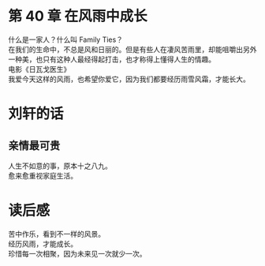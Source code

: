 # 第 40 章 在风雨中成长

什么是一家人？什么叫 Family Ties？  
在我们的生命中，不总是风和日丽的。但是有些人在凄风苦雨里，却能咀嚼出另外一种美，也只有这种人最经得起打击，也才称得上懂得人生的情趣。  
电影《日瓦戈医生》  
我爱今天这样的风雨，也希望你爱它，因为我们都要经历雨雪风霜，才能长大。

# 刘轩的话

## 亲情最可贵

人生不如意的事，原本十之八九。  
愈来愈重视家庭生活。

# 读后感

苦中作乐，看到不一样的风景。  
经历风雨，才能成长。  
珍惜每一次相聚，因为未来见一次就少一次。
